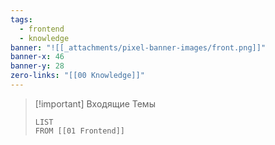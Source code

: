 ```yaml
---
tags:
  - frontend
  - knowledge
banner: "![[_attachments/pixel-banner-images/front.png]]"
banner-x: 46
banner-y: 28
zero-links: "[[00 Knowledge]]"
---
```

>[!important] Входящие Темы
>```dataview
>LIST 
>FROM [[01 Frontend]]
>```



